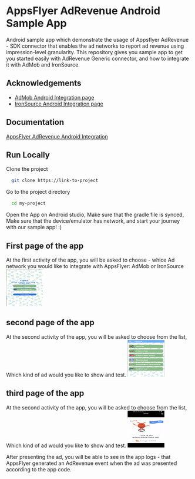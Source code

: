 
# AppsFlyer AdRevenue Android Sample App

Android sample app which demonstrate the usage of Appsflyer AdRevenue - SDK connector that 
enables the ad networks to report ad revenue using impression-level granularity.
This repository gives you sample app to get you started easily with AdRevenue Generic connector, and how to integrate it with AdMob and IronSource.




## Acknowledgements

 - [AdMob Android Integration page](https://developers.google.com/admob/android/quick-start)
 - [IronSource Android Integration page](https://developers.is.com/ironsource-mobile/android/android-sdk/)


## Documentation

[AppsFlyer AdRevenue Android Integration](https://dev.appsflyer.com/hc/docs/ad-revenue-1)


## Run Locally

Clone the project

```bash
  git clone https://link-to-project
```

Go to the project directory

```bash
  cd my-project
```

Open the App on Android studio, Make sure that the gradle file is synced, Make sure that the device/emulator has network, and start your journey with our sample app! :) 

## First page of the app
At the first activity of the app, you will be asked to choose - whice Ad network you would like to integrate with AppsFlyer:
AdMob or IronSource 
<img src="/pics/firstpage.png" width="100" height="100">

## second page of the app
At the second activity of the app, you will be asked to choose from the list, Which kind of ad would you like to show and test.
<img src="/pics/secondpage.png" width="100" height="100">

## third page of the app
At the second activity of the app, you will be asked to choose from the list, Which kind of ad would you like to show and test.
<img src="/pics/thirdpage.png" width="100" height="100">

After presenting the ad, you will be able to see in the app logs - that AppsFlyer generated an AdRevenue event when the ad was presented according to the app code.
